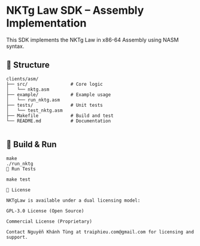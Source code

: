 # NKTg Law SDK – Assembly Implementation

This SDK implements the NKTg Law in x86-64 Assembly using NASM syntax.

## 📁 Structure

```
clients/asm/
├── src/                # Core logic
│   └── nktg.asm
├── example/            # Example usage
│   └── run_nktg.asm
├── tests/              # Unit tests
│   └── test_nktg.asm
├── Makefile            # Build and test
└── README.md           # Documentation


```

## 🚀 Build & Run

```
make
./run_nktg
🧪 Run Tests

make test

📄 License

NKTgLaw is available under a dual licensing model:

GPL-3.0 License (Open Source)

Commercial License (Proprietary)

Contact Nguyễn Khánh Tùng at traiphieu.com@gmail.com for licensing and support.
